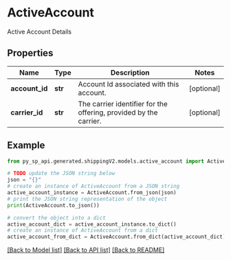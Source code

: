 # ActiveAccount

Active Account Details

## Properties

Name | Type | Description | Notes
------------ | ------------- | ------------- | -------------
**account_id** | **str** | Account Id associated with this account. | [optional] 
**carrier_id** | **str** | The carrier identifier for the offering, provided by the carrier. | [optional] 

## Example

```python
from py_sp_api.generated.shippingV2.models.active_account import ActiveAccount

# TODO update the JSON string below
json = "{}"
# create an instance of ActiveAccount from a JSON string
active_account_instance = ActiveAccount.from_json(json)
# print the JSON string representation of the object
print(ActiveAccount.to_json())

# convert the object into a dict
active_account_dict = active_account_instance.to_dict()
# create an instance of ActiveAccount from a dict
active_account_from_dict = ActiveAccount.from_dict(active_account_dict)
```
[[Back to Model list]](../README.md#documentation-for-models) [[Back to API list]](../README.md#documentation-for-api-endpoints) [[Back to README]](../README.md)


